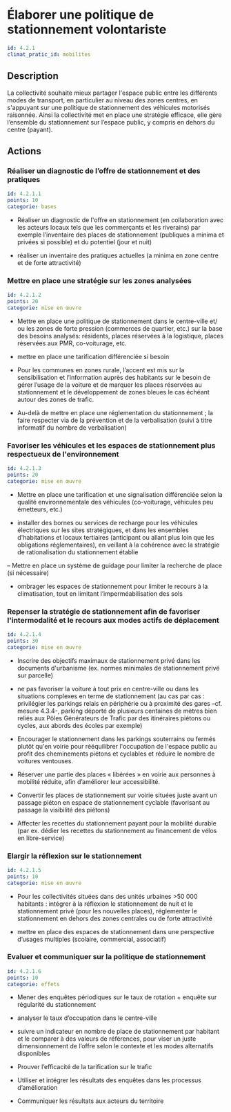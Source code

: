 # Élaborer une politique de stationnement volontariste
```yaml
id: 4.2.1
climat_pratic_id: mobilites
```
## Description
La collectivité souhaite mieux partager l'espace public entre les différents modes de transport, en particulier au niveau des zones centres, en s'appuyant sur une politique de stationnement des véhicules motorisés raisonnée. Ainsi la collectivité met en place une stratégie efficace, elle gère l’ensemble du stationnement sur l’espace public, y compris en dehors du centre (payant).



## Actions
### Réaliser un diagnostic de l’offre de stationnement et des pratiques
```yaml
id: 4.2.1.1
points: 10
categorie: bases
```
- Réaliser un diagnostic de l'offre en stationnement (en collaboration avec les acteurs locaux tels que les commerçants et les riverains) par exemple l’inventaire des places de stationnement (publiques a minima et privées si possible) et du potentiel (jour et nuit)

- réaliser un inventaire des pratiques actuelles (a minima en zone centre et de forte attractivité)




### Mettre en place une stratégie sur les zones analysées
```yaml
id: 4.2.1.2
points: 20
categorie: mise en œuvre
```
- Mettre en place une politique de stationnement dans le centre-ville et/ ou les zones de forte pression (commerces de quartier, etc.) sur la base des besoins analysés: résidents, places réservées à la logistique, places réservées aux PMR, co-voiturage, etc.

- mettre en place une tarification différenciée si besoin

- Pour les communes en zones rurale, l’accent est mis sur la sensibilisation et l’information auprès des habitants sur le besoin de gérer l’usage de la voiture et de marquer les places réservées au stationnement et le développement de zones bleues le cas échéant autour des zones de trafic.

- Au-delà de mettre en place une réglementation du stationnement ;  la faire respecter via de la prévention et de la verbalisation (suivi à titre informatif du nombre de verbalisation)




### Favoriser les véhicules et les espaces de stationnement plus respectueux de l'environnement
```yaml
id: 4.2.1.3
points: 20
categorie: mise en œuvre
```
- Mettre en place une tarification et une signalisation différenciée selon la qualité environnementale des véhicules (co-voiturage, véhicules peu émetteurs, etc.)

- installer des bornes ou services de recharge pour les véhicules électriques sur les sites stratégiques, et dans les ensembles d'habitations et locaux tertiaires (anticipant ou allant plus loin que les obligations réglementaires), en veillant à la cohérence avec la stratégie de rationalisation du stationnement établie

– Mettre en place un système de guidage pour limiter la recherche de place (si nécessaire)

- ombrager les espaces de stationnement pour limiter le recours à la climatisation, tout en limitant l’imperméabilisation des sols




### Repenser la stratégie de stationnement afin de favoriser l'intermodalité et le recours aux modes actifs de déplacement
```yaml
id: 4.2.1.4
points: 30
categorie: mise en œuvre
```
- Inscrire des objectifs maximaux de stationnement privé dans les documents d'urbanisme (ex. normes minimales de stationnement privé sur parcelle)

- ne pas favoriser la voiture à tout prix en centre-ville ou dans les situations complexes en terme de stationnement (au cas par cas : privilégier les parkings relais en périphérie ou à proximité des gares –cf. mesure 4.3.4-, parking déporté de plusieurs centaines de mètres bien reliés aux Pôles Générateurs de Trafic par des itinéraires piétons ou cycles, aux abords des écoles par exemple)

- Encourager le stationnement dans les parkings souterrains ou fermés plutôt qu'en voirie pour rééquilibrer l'occupation de l'espace public au profit des cheminements piétons et cyclables et réduire le nombre de voitures ventouses.

- Réserver une partie des places « libérées » en voirie aux personnes à mobilité réduite, afin d’améliorer leur accessibilité.

- Convertir les places de stationnement sur voirie situées juste avant un passage piéton en espace de stationnement cyclable (favorisant au passage la visibilité des piétons)

- Affecter les recettes du stationnement payant pour la mobilité durable (par ex. dédier les recettes du stationnement au financement de vélos en libre-service)




### Elargir la réflexion sur le stationnement
```yaml
id: 4.2.1.5
points: 10
categorie: mise en œuvre
```
- Pour les collectivités situées dans des unités urbaines >50 000 habitants : intégrer à la réflexion le stationnement de nuit et le stationnement privé (pour les nouvelles places), réglementer le stationnement en dehors des zones centrales ou de forte attractivité

- mettre en place des espaces de stationnement dans une perspective d’usages multiples (scolaire, commercial, associatif)




### Evaluer et communiquer sur la politique de stationnement
```yaml
id: 4.2.1.6
points: 10
categorie: effets
```
- Mener des enquêtes périodiques sur le taux de rotation + enquête sur régularité du stationnement

- analyser le taux d’occupation dans le centre-ville

- suivre un indicateur en nombre de place de stationnement par habitant et le comparer à des valeurs de références, pour viser un juste dimensionnement de l’offre selon le contexte et les modes alternatifs disponibles

- Prouver l’efficacité de la tarification sur le trafic

- Utiliser et intégrer les résultats des enquêtes dans les processus d’amélioration

- Communiquer les résultats aux acteurs du territoire



